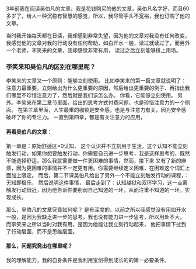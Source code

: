 3年前我在阅读吴伯凡的文章，我是花钱购买的他的文章，吴伯凡名字好，而且60多岁了，给人一种沉稳有智慧的感觉，所以，我尽管手头不宽裕，我也订购了他的文章。  

当时我开始每天都在日读，我却感到非常失望，因为他的文章对我没有任何改变，我感觉他的文章对我的行动没有任何帮助，如白开水一般，读过就读过了，而另外一个老师，李笑来的文章，我却感觉非常有用，
读过之后立刻能够排上用场。  

### 李笑来和吴伯凡的区别在哪里呢？ 

李笑来的文章又一个原则：能够立刻使用。 比如李笑来的第一篇文章就说明了：注意力最重要，立刻给出为什么更重要的原因，然后给出更重要的例子、再指出我们哪里不珍惜注意力了，然后就是我们该怎么办。
你看，它能够立刻使用。
另外。李笑来在第二章节里面，给出的思考方式付费问题，也是珍惜注意力的一个侧面。
在第三章里面，人生最重的枷锁是安全感，也是与注意力有关，因为安全感破坏了你的专注力。
一直到第四章，都是有关注意力的应用，


#### 再看吴伯凡的文章：  

第一章是：原始舒适区=0认知， 这个认识并不立刻用于生活，这个认知不能立刻触发行动，如果你想要触发行动，你需要自己进一步思考，我是这样思考的，既然不能选择舒适，那么我就需要做一件更困难的事情，然而，接下来
又有了新的麻烦，因为更困难的事情并不一定更有用。你需要继续定义困难，在困难这个词汇上面加上限定。
而后，第二节课吴伯凡给出了另外一个不能立刻触发行动的课程，：无知即极乐， 然后说明这件事情，
最后走到了：认知越狱和双环学习，这一点离触发行动很近，因为他告诉你要削弱自己知道的一环，从而注重不知道的一环，实现成长。

那么，吴伯凡的文章究竟如何呢？ 是有深度的，以前之所以我感觉没有用如开水一般，是因为我缺乏进一步的思考，我也没有能力进一步思考，所以用处不大。 而李笑来之所以当时对我有用，是因为他能让我立刻行动起来，
他把事情下扯到了行动层面，而不是思维层面。

#### 那么，问题究竟出在哪里呢？
我的理解能力，我的自身条件是我利用宝剑得到成长的的第一必要条件。

